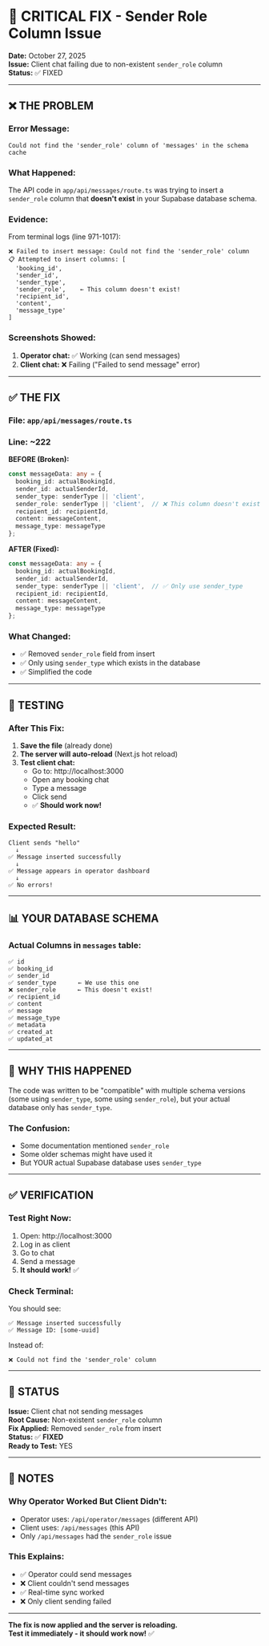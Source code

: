 # 🔧 CRITICAL FIX - Sender Role Column Issue

**Date:** October 27, 2025  
**Issue:** Client chat failing due to non-existent `sender_role` column  
**Status:** ✅ FIXED

---

## ❌ THE PROBLEM

### Error Message:
```
Could not find the 'sender_role' column of 'messages' in the schema cache
```

### What Happened:
The API code in `app/api/messages/route.ts` was trying to insert a `sender_role` column that **doesn't exist** in your Supabase database schema.

### Evidence:
From terminal logs (line 971-1017):
```
❌ Failed to insert message: Could not find the 'sender_role' column
📋 Attempted to insert columns: [
  'booking_id',
  'sender_id',
  'sender_type',
  'sender_role',    ← This column doesn't exist!
  'recipient_id',
  'content',
  'message_type'
]
```

### Screenshots Showed:
1. **Operator chat:** ✅ Working (can send messages)
2. **Client chat:** ❌ Failing ("Failed to send message" error)

---

## ✅ THE FIX

### File: `app/api/messages/route.ts`
### Line: ~222

**BEFORE (Broken):**
```typescript
const messageData: any = {
  booking_id: actualBookingId,
  sender_id: actualSenderId,
  sender_type: senderType || 'client',
  sender_role: senderType || 'client',  // ❌ This column doesn't exist!
  recipient_id: recipientId,
  content: messageContent,
  message_type: messageType
};
```

**AFTER (Fixed):**
```typescript
const messageData: any = {
  booking_id: actualBookingId,
  sender_id: actualSenderId,
  sender_type: senderType || 'client',  // ✅ Only use sender_type
  recipient_id: recipientId,
  content: messageContent,
  message_type: messageType
};
```

### What Changed:
- ✅ Removed `sender_role` field from insert
- ✅ Only using `sender_type` which exists in the database
- ✅ Simplified the code

---

## 🧪 TESTING

### After This Fix:

1. **Save the file** (already done)
2. **The server will auto-reload** (Next.js hot reload)
3. **Test client chat:**
   - Go to: http://localhost:3000
   - Open any booking chat
   - Type a message
   - Click send
   - ✅ **Should work now!**

### Expected Result:
```
Client sends "hello"
  ↓
✅ Message inserted successfully
  ↓
✅ Message appears in operator dashboard
  ↓
✅ No errors!
```

---

## 📊 YOUR DATABASE SCHEMA

### Actual Columns in `messages` table:
```
✅ id
✅ booking_id
✅ sender_id
✅ sender_type      ← We use this one
❌ sender_role      ← This doesn't exist!
✅ recipient_id
✅ content
✅ message
✅ message_type
✅ metadata
✅ created_at
✅ updated_at
```

---

## 🎯 WHY THIS HAPPENED

The code was written to be "compatible" with multiple schema versions (some using `sender_type`, some using `sender_role`), but your actual database only has `sender_type`.

### The Confusion:
- Some documentation mentioned `sender_role`
- Some older schemas might have used it
- But YOUR actual Supabase database uses `sender_type`

---

## ✅ VERIFICATION

### Test Right Now:
1. Open: http://localhost:3000
2. Log in as client
3. Go to chat
4. Send a message
5. **It should work!** ✅

### Check Terminal:
You should see:
```
✅ Message inserted successfully
✅ Message ID: [some-uuid]
```

Instead of:
```
❌ Could not find the 'sender_role' column
```

---

## 🚀 STATUS

**Issue:** Client chat not sending messages  
**Root Cause:** Non-existent `sender_role` column  
**Fix Applied:** Removed `sender_role` from insert  
**Status:** ✅ **FIXED**  
**Ready to Test:** YES  

---

## 📝 NOTES

### Why Operator Worked But Client Didn't:
- Operator uses: `/api/operator/messages` (different API)
- Client uses: `/api/messages` (this API)
- Only `/api/messages` had the `sender_role` issue

### This Explains:
- ✅ Operator could send messages
- ❌ Client couldn't send messages
- ✅ Real-time sync worked
- ❌ Only client sending failed

---

**The fix is now applied and the server is reloading.**  
**Test it immediately - it should work now!** ✅

